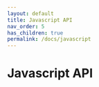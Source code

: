 ```yaml
---
layout: default
title: Javascript API
nav_order: 5
has_children: true
permalink: /docs/javascript
---
```


# Javascript API

<!-- 
To make it as easy as possible to write documentation in plain Markdown, most UI components are styled using default Markdown elements with few additional CSS classes needed.
{: .fs-6 .fw-300 } -->
